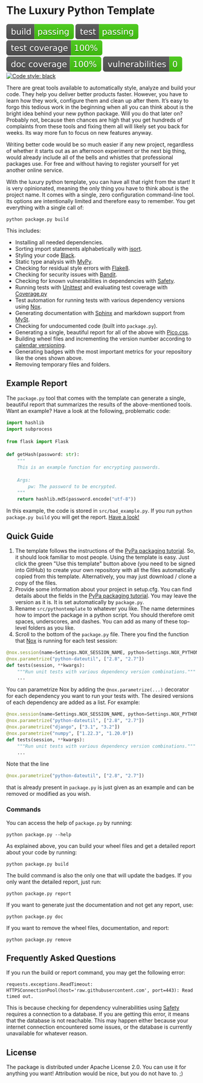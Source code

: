 # The Luxury Python Template
![build](data/badges/build.svg)
![test](data/badges/test.svg)
![coverage](data/badges/test_coverage.svg)
![doc coverage](data/badges/doc_coverage.svg)
![vulnerabilities](data/badges/vulnerabilities.svg)
[![Code style: black](https://img.shields.io/badge/code%20style-black-000000.svg)](https://github.com/psf/black)

There are great tools available to automatically style, analyze and build your code. 
They help you deliver better products faster. However, you have to learn how they work, 
configure them and clean up after them. It’s easy to forgo this tedious work in the 
beginning when all you can think about is the bright idea behind your new python 
package. Will you do that later on? Probably not, because then chances are high that you 
get hundreds of complaints from these tools and fixing them all will likely set you back 
for weeks. Its way more fun to focus on new features anyway.  <br />

Writing better code would be so much easier if any new project, regardless of whether it 
starts out as an afternoon experiment or the next big thing, would already include all 
of the bells and whistles that professional packages use. For free and without having to 
register yourself for yet another online service.  <br />

With the luxury python template, you can have all that right from the start! It is very 
opinionated, meaning the only thing you have to think about is the project name. It 
comes with a single, zero configuration command-line tool. Its options are intentionally 
limited and therefore easy to remember. You get everything with a single call of:

```Shell
python package.py build
```

This includes:
- Installing all needed dependencies.
- Sorting import statements alphabetically with [isort](https://pycqa.github.io/isort/).
- Styling your code [Black](https://github.com/psf/black).
- Static type analysis with [MyPy](https://github.com/python/mypy).
- Checking for residual style errors with [Flake8](https://github.com/PyCQA/flake8).
- Checking for security issues with [Bandit](https://github.com/PyCQA/bandit).
- Checking for known vulnerabilities in dependencies with [Safety](https://github.com/pyupio/safety).
- Running tests with [Unittest](https://docs.python.org/3/library/unittest.html) and 
evaluating test coverage with [Coverage.py](https://github.com/nedbat/coveragepy)
- Test automation for running tests with various dependency versions using 
[Nox](https://nox.thea.codes).
- Generating documentation with [Sphinx](https://www.sphinx-doc.org/en/master/) and 
markdown support from [MySt](https://myst-parser.readthedocs.io/en/latest/).
- Checking for undocumented code (built into `package.py`).
- Generating a single, beautiful report for all of the above with [Pico.css](https://picocss.com/).
- Building wheel files and incrementing the version number according to 
[calendar versioning](https://calver.org/).
- Generating badges with the most important metrics for your repository like the ones 
shown above.
- Removing temporary files and folders.

## Example Report
The `package.py` tool that comes with the template can generate a single, 
beautiful report that summarizes the results of the above-mentioned tools. Want an example?
Have a look at the following, problematic code:

```python
import hashlib
import subprocess

from flask import Flask

def getHash(password: str):
    """
    This is an example function for encrypting passwords.

    Args:
        pw: The password to be encrypted.
    """
    return hashlib.md5(password.encode("utf-8"))
```

In this example, the code is stored in `src/bad_example.py`. If you run 
`python package.py build` you will get the report. 
[Have a look!](https://woernerm.github.io/luxury_python_template/)

## Quick Guide
1. The template follows the instructions of the 
[PyPa packaging tutorial](https://packaging.python.org/tutorials/packaging-projects/). 
So, it should look familiar to most people. Using the template is easy. Just click the 
green "Use this template" button above (you need to be signed into GitHub) to create 
your own repository with all the files automatically copied from this template. 
Alternatively, you may just download / clone a copy of the files.
2. Provide some information about your project in setup.cfg. You can find details about 
the fields in the
[PyPa packaging tutorial](https://packaging.python.org/tutorials/packaging-projects/#configuring-metadata).
You may leave the version as it is. It is set automatically by `package.py`.
3. Rename `src/pythontemplate` to whatever you like. The name determines how to import 
the package in a python script. You should therefore omit spaces, underscores, and 
dashes. You can add as many of these top-level folders as you like.
4. Scroll to the bottom of the `package.py` file. There you find the function that
[Nox](https://nox.thea.codes) is running for each test session:
````py
@nox.session(name=Settings.NOX_SESSION_NAME, python=Settings.NOX_PYTHON_VERSIONS)
@nox.parametrize("python-dateutil", ["2.8", "2.7"])
def tests(session, **kwargs):
    """Run unit tests with various dependency version combinations."""
    ...
````
You can parametrize Nox by adding the `@nox.parametrize(...)` decorator for each
dependency you want to run your tests with. The desired versions of each dependency are
added as a list. For example:
````py
@nox.session(name=Settings.NOX_SESSION_NAME, python=Settings.NOX_PYTHON_VERSIONS)
@nox.parametrize("python-dateutil", ["2.8", "2.7"])
@nox.parametrize("django", ["3.1", "3.2"])
@nox.parametrize("numpy", ["1.22.3", "1.20.0"])
def tests(session, **kwargs):
    """Run unit tests with various dependency version combinations."""
    ...
````
Note that the line
````py
@nox.parametrize("python-dateutil", ["2.8", "2.7"])
````
that is already present in `package.py` is just given as an example and can be removed 
or modified as you wish.

### Commands
You can access the help of `package.py` by running:
````Shell
python package.py --help
````

As explained above, you can build your wheel files and get a detailed report about your
code by running:

```Shell
python package.py build
```
The build command is also the only one that will update the badges. If you only want the
detailed report, just run:

```Shell
python package.py report
```

If you want to generate just the documentation and not get any report, use:

```Shell
python package.py doc
```

If you want to remove the wheel files, documentation, and report:

```Shell
python package.py remove
```

## Frequently Asked Questions
If you run the build or report command, you may get the following error:
```
requests.exceptions.ReadTimeout: HTTPSConnectionPool(host='raw.githubusercontent.com', port=443): Read timed out.
```
This is because checking for dependency vulnerabilities using 
[Safety](https://github.com/pyupio/safety) requires a connection to a database. If you
are getting this error, it means that the database is not reachable. This may happen
either because your internet connection encountered some issues, or the database is
currently unavailable for whatever reason.

## License
The package is distributed under Apache License 2.0. You can use it for anything you 
want! Attribution would be nice, but you do not have to.  ;)